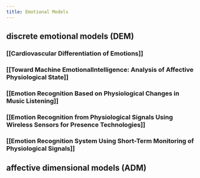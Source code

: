 ```yaml
---
title: Emotional Models
---
```


## discrete emotional models (DEM)
### [[Cardiovascular Differentiation of Emotions]]
### [[Toward Machine EmotionalIntelligence: Analysis of Affective Physiological State]]
### [[Emotion Recognition Based on Physiological Changes in Music Listening]]
### [[Emotion Recognition from Physiological Signals Using Wireless Sensors for Presence Technologies]]
### [[Emotion Recognition System Using Short-Term Monitoring of Physiological Signals]]
## affective dimensional models (ADM)
